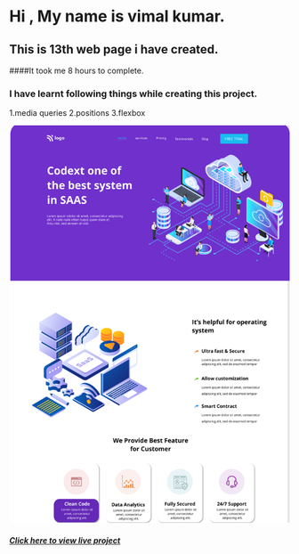 # Hi , My name is vimal kumar.


## This is 13th web page i have created.

####It took me 8 hours to complete. 
### I have learnt following things while creating this project.

1.media queries
2.positions
3.flexbox

[![main page clickable image](./assets/images/SASS%20landing%20page.png "main page")](https://webdesigninglandingpage.netlify.app/)


  ##### [Click here to view live project](https://webdesigninglandingpage.netlify.app/ "click here to view page") 